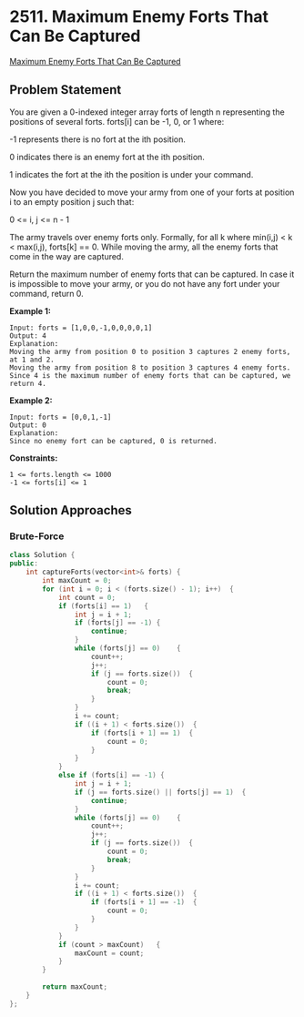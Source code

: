 # 2511. Maximum Enemy Forts That Can Be Captured

[Maximum Enemy Forts That Can Be Captured](https://leetcode.com/problems/maximum-enemy-forts-that-can-be-captured/#)

## Problem Statement

You are given a 0-indexed integer array forts of length n representing the positions of several forts. forts[i] can be -1, 0, or 1 where:

-1 represents there is no fort at the ith position.

0 indicates there is an enemy fort at the ith position.

1 indicates the fort at the ith the position is under your command. 

Now you have decided to move your army from one of your forts at position i to an empty position j such that:

0 <= i, j <= n - 1

The army travels over enemy forts only. Formally, for all k where min(i,j) < k < max(i,j), forts[k] == 0.
While moving the army, all the enemy forts that come in the way are captured.

Return the maximum number of enemy forts that can be captured. In case it is impossible to move your army, or you do not have any fort under your command, return 0.

**Example 1:**
```
Input: forts = [1,0,0,-1,0,0,0,0,1]
Output: 4
Explanation:
Moving the army from position 0 to position 3 captures 2 enemy forts, at 1 and 2.
Moving the army from position 8 to position 3 captures 4 enemy forts.
Since 4 is the maximum number of enemy forts that can be captured, we return 4.
```

**Example 2:**
```
Input: forts = [0,0,1,-1]
Output: 0
Explanation:
Since no enemy fort can be captured, 0 is returned.
 ```

**Constraints:**
```
1 <= forts.length <= 1000
-1 <= forts[i] <= 1
```

## Solution Approaches

### Brute-Force

```cpp
class Solution {
public:
    int captureForts(vector<int>& forts) {
        int maxCount = 0;
        for (int i = 0; i < (forts.size() - 1); i++)  {
            int count = 0;
            if (forts[i] == 1)   {
                int j = i + 1;
                if (forts[j] == -1) {
                    continue;
                }
                while (forts[j] == 0)    {
                    count++;
                    j++;
                    if (j == forts.size())  {
                        count = 0;
                        break;
                    }
                }
                i += count;
                if ((i + 1) < forts.size())  {
                    if (forts[i + 1] == 1)  {
                        count = 0;
                    }
                }
            }
            else if (forts[i] == -1) {
                int j = i + 1;
                if (j == forts.size() || forts[j] == 1)  {
                    continue;
                }
                while (forts[j] == 0)    {
                    count++;
                    j++;
                    if (j == forts.size())  {
                        count = 0;
                        break;
                    }
                }
                i += count;
                if ((i + 1) < forts.size())  {
                    if (forts[i + 1] == -1)  {
                        count = 0;
                    }
                }
            }
            if (count > maxCount)   {
                maxCount = count;
            }
        }
        
        return maxCount;
    }
};
```
